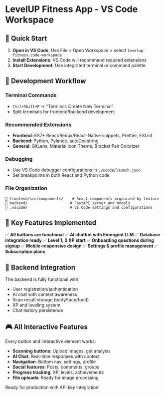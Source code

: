 # LevelUP Fitness App - VS Code Workspace

## 🚀 Quick Start

1. **Open in VS Code**: Use File > Open Workspace > select `levelup-fitness.code-workspace`
2. **Install Extensions**: VS Code will recommend required extensions
3. **Start Development**: Use integrated terminal or command palette

## 📝 Development Workflow

### Terminal Commands
- `Ctrl+Shift+P` → "Terminal: Create New Terminal"
- Split terminals for frontend/backend development

### Recommended Extensions
- **Frontend**: ES7+ React/Redux/React-Native snippets, Prettier, ESLint
- **Backend**: Python, Pylance, autoDocstring
- **General**: GitLens, Material Icon Theme, Bracket Pair Colorizer

### Debugging
- Use VS Code debugger configurations in `.vscode/launch.json`
- Set breakpoints in both React and Python code

### File Organization
```
📁 frontend/src/components/    # React components organized by feature
📁 backend/                   # FastAPI server and models  
📁 .vscode/                   # VS Code settings and configurations
```

## 🎯 Key Features Implemented

✅ **All buttons are functional**
✅ **AI chatbot with Emergent LLM** 
✅ **Database integration ready**
✅ **Level 1, 0 XP start**
✅ **Onboarding questions during signup**
✅ **Mobile-responsive design**
✅ **Settings & profile management**
✅ **Subscription plans**

## 🔧 Backend Integration

The backend is fully functional with:
- User registration/authentication
- AI chat with context awareness
- Scan result storage (body/face/food)
- XP and leveling system
- Chat history persistence

## 🎮 All Interactive Features

Every button and interactive element works:
- **Scanning buttons**: Upload images, get analysis
- **AI Chat**: Real-time responses with context
- **Navigation**: Bottom nav, settings, profile
- **Social features**: Posts, comments, groups
- **Progress tracking**: XP, levels, achievements
- **File uploads**: Ready for image processing

Ready for production with API key integration!